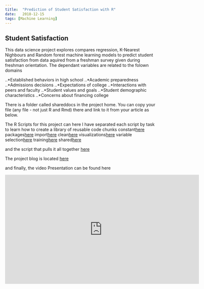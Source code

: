 ```yaml
---
title:  "Prediction of Student Satisfaction with R"
date:   2018-12-15
tags: [Machine Learning]
---
```

## Student Satisfaction

This data science project explores compares regression, K-Nearest Nighbours and Random forest machine learning models to predict student satisfaction from data aquired from a freshman survey given during freshman orientation.  The dependant variables are related to the folown domains

..*Established behaviors in high school
..*Academic preparedness
..*Admissions decisions
..*Expectations of college
..*Interactions with peers and faculty
..*Student values and goals
..*Student demographic characteristics
..*Concerns about financing college


There is a folder called shareddocs in the project home.
You can copy your file (any file - not just R and Rmd) there and link to it from your article as below.

The R Scripts for this project can here
I have separated each script by task to learn how to create a library of reusable code chunks
constant[here](https://joshua-farrell.github.io/shareddocs/temp.R)
packages[here](https://joshua-farrell.github.io/shareddocs/temp.R)
import[here](https://joshua-farrell.github.io/shareddocs/temp.R)
clean[here](https://joshua-farrell.github.io/shareddocs/temp.R)
visualizations[here](https://joshua-farrell.github.io/shareddocs/temp.R)
variable selection[here](https://joshua-farrell.github.io/shareddocs/temp.R)
training[here](https://joshua-farrell.github.io/shareddocs/temp.R)
shared[here](https://joshua-farrell.github.io/shareddocs/temp.R)

and the script that pulls it all together [here](https://joshua-farrell.github.io/shareddocs/temp.R)

The project blog is located [here](https://github.com/joshua-farrell/joshua-farrell.github.io/blob/master/shareddocs/temp.R)

and finally, the video Presentation can be found here
<iframe width="640" height="360" src="https://www.youtube-nocookie.com/embed/l2Of1-d5E5o?controls=0&showinfo=0" frameborder="0" allowfullscreen></iframe>
